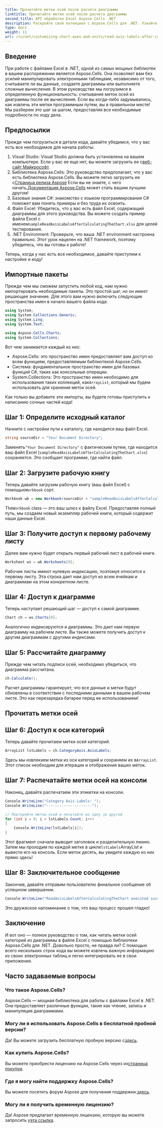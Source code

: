 ```yaml
---
title: Прочитайте метки осей после расчета диаграммы
linktitle: Прочитайте метки осей после расчета диаграммы
second_title: API обработки Excel Aspose.Cells .NET
description: Раскройте свой потенциал с Aspose.Cells для .NET. Узнайте, как легко читать метки осей диаграммы в нашем подробном пошаговом руководстве.
type: docs
weight: 11
url: /ru/net/customizing-chart-axes-and-units/read-axis-labels-after-calculating-chart/
---
```

## Введение

При работе с файлами Excel в .NET, одной из самых мощных библиотек в вашем распоряжении является Aspose.Cells. Она позволяет вам без усилий манипулировать электронными таблицами, независимо от того, считываете ли вы данные, создаете диаграммы или выполняете сложные вычисления. В этом руководстве мы погрузимся в определенную функциональность: считывание меток осей из диаграммы после ее вычисления. Если вы когда-либо задумывались, как извлечь эти метки программным путем, вы в правильном месте! Мы разберем это шаг за шагом, предоставляя все необходимые подробности по ходу дела.

## Предпосылки

Прежде чем погрузиться в детали кода, давайте убедимся, что у вас есть все необходимое для начала работы:

1.  Visual Studio: Visual Studio должна быть установлена на вашем компьютере. Если у вас ее еще нет, вы можете загрузить ее с[веб-сайт Майкрософт](https://visualstudio.microsoft.com/).
2.  Библиотека Aspose.Cells: Это руководство предполагает, что у вас есть библиотека Aspose.Cells. Вы можете легко загрузить ее с[Страница релиза Aspose](https://releases.aspose.com/cells/net/) Если вы не знаете, с чего начать,[Документация Aspose.Cells](https://reference.aspose.com/cells/net/) может стать вашим лучшим другом!
3. Базовые знания C#: знакомство с языком программирования C# поможет вам понять примеры и без труда их освоить.
4.  Файл Excel: Убедитесь, что у вас есть файл Excel, содержащий диаграммы для этого руководства. Вы можете создать пример файла Excel с именем`sampleReadAxisLabelsAfterCalculatingTheChart.xlsx` для целей тестирования.
5. .NET Environment: Проверьте, что ваша .NET environment настроена правильно. Этот урок нацелен на .NET framework, поэтому убедитесь, что вы готовы к работе!

Теперь, когда у нас есть все необходимое, давайте приступим к настройке и коду!

## Импортные пакеты

Прежде чем мы сможем запустить любой код, нам нужно импортировать необходимые пакеты. Это простой шаг, но он имеет решающее значение. Для этого вам нужно включить следующие пространства имен в начало вашего файла кода:

```csharp
using System;
using System.Collections.Generic;
using System.Linq;
using System.Text;

using Aspose.Cells.Charts;
using System.Collections;
```

Вот чем занимается каждый из них:
- Aspose.Cells: это пространство имен предоставляет вам доступ ко всем функциям, предоставляемым библиотекой Aspose.Cells.
- Система: фундаментальное пространство имен для базовых функций C#, таких как консольные операции.
-  System.Collections: Это пространство имен необходимо для использования таких коллекций, как`ArrayList`, который мы будем использовать для хранения меток осей.

Как только вы добавите эти импорты, вы будете готовы приступить к написанию сочных частей кода!

## Шаг 1: Определите исходный каталог

Начните с настройки пути к каталогу, где находится ваш файл Excel. 

```csharp
string sourceDir = "Your Document Directory";
```
 Заменять`"Your Document Directory"` с фактическим путем, где находится ваш файл Excel (`sampleReadAxisLabelsAfterCalculatingTheChart.xlsx`) сохраняется. Это сообщает программе, где найти файл.

## Шаг 2: Загрузите рабочую книгу

 Теперь давайте загрузим рабочую книгу (ваш файл Excel) с помощью`Workbook` сорт.

```csharp
Workbook wb = new Workbook(sourceDir + "sampleReadAxisLabelsAfterCalculatingTheChart.xlsx");
```
 The`Workbook` class — это ваш шлюз к файлу Excel. Предоставляя полный путь, мы создаем новый экземпляр рабочей книги, который содержит наши данные Excel.

## Шаг 3: Получите доступ к первому рабочему листу

Далее вам нужно будет открыть первый рабочий лист в рабочей книге.

```csharp
Worksheet ws = wb.Worksheets[0];
```
 Рабочие листы имеют нулевую индексацию, поэтому`0` относится к первому листу. Эта строка дает нам доступ ко всем ячейкам и диаграммам на этом конкретном листе.

## Шаг 4: Доступ к диаграмме

Теперь наступает решающий шаг — доступ к самой диаграмме.

```csharp
Chart ch = ws.Charts[0];
```
Аналогично индексируются и диаграммы. Это дает нам первую диаграмму на рабочем листе. Вы также можете получить доступ к другим диаграммам с другими индексами.

## Шаг 5: Рассчитайте диаграмму

Прежде чем читать подписи осей, необходимо убедиться, что диаграмма рассчитана.

```csharp
ch.Calculate();
```
Расчет диаграммы гарантирует, что все данные и метки будут обновлены в соответствии с последними данными в вашем рабочем листе. Это как перезарядка батареи перед ее использованием!

## Прочитать метки осей

## Шаг 6: Доступ к оси категорий

Теперь давайте прочитаем метки осей категорий.

```csharp
ArrayList lstLabels = ch.CategoryAxis.AxisLabels;
```
 Здесь мы извлекаем метки из оси категорий и сохраняем их в`ArrayList`. Этот список необходим для итерации и отображения ваших меток.

## Шаг 7: Распечатайте метки осей на консоли

Наконец, давайте распечатаем эти этикетки на консоли.

```csharp
Console.WriteLine("Category Axis Labels: ");
Console.WriteLine("---------------------");

// Повторяйте метки осей и печатайте их одну за другой
for (int i = 0; i < lstLabels.Count; i++)
{
    Console.WriteLine(lstLabels[i]);
}
```
 Этот фрагмент сначала выводит заголовок и разделительную линию. Затем мы проходим по каждой метке в цикле`lstLabels`ArrayList и вывести его на консоль. Если меток десять, вы увидите каждую из них прямо здесь!

## Шаг 8: Заключительное сообщение

Закончив, давайте отправим пользователю финальное сообщение об успешном завершении.

```csharp
Console.WriteLine("ReadAxisLabelsAfterCalculatingTheChart executed successfully.");
```
Это дружеское напоминание о том, что ваш процесс прошел гладко!

## Заключение

И вот оно — полное руководство о том, как читать метки осей категорий из диаграммы в файле Excel с помощью библиотеки Aspose.Cells для .NET. Довольно просто, не правда ли? С помощью всего нескольких строк кода вы можете извлечь важную информацию из своих электронных таблиц и легко интегрировать ее в свои приложения.

## Часто задаваемые вопросы

### Что такое Aspose.Cells?
Aspose.Cells — мощная библиотека для работы с файлами Excel в .NET. Она предоставляет различные функции, такие как чтение, запись и манипуляция диаграммами.

### Могу ли я использовать Aspose.Cells в бесплатной пробной версии?
 Да! Вы можете загрузить бесплатную пробную версию с[здесь](https://releases.aspose.com/).

### Как купить Aspose.Cells?
 Вы можете приобрести лицензию на Aspose.Cells через их[страница покупки](https://purchase.aspose.com/buy).

### Где я могу найти поддержку Aspose.Cells?
 Вы можете посетить форум Aspose для получения поддержки.[здесь](https://forum.aspose.com/c/cells/9).

### Могу ли я получить временную лицензию?
Да! Aspose предлагает временную лицензию, которую вы можете запросить у[эта ссылка](https://purchase.aspose.com/temporary-license/).